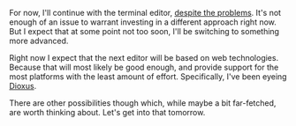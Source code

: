 For now, I'll continue with the terminal editor,
[despite the problems](/daily/2025-04-04). It's not enough of an issue to
warrant investing in a different approach right now. But I expect that at some
point not too soon, I'll be switching to something more advanced.

Right now I expect that the next editor will be based on web technologies.
Because that will most likely be good enough, and provide support for the most
platforms with the least amount of effort. Specifically, I've been eyeing
[Dioxus].

There are other possibilities though which, while maybe a bit far-fetched, are
worth thinking about. Let's get into that tomorrow.

[Dioxus]: https://dioxuslabs.com/
